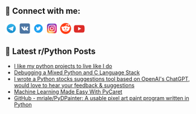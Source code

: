 ## 🔎 Connect with me:
[<img src="https://github.com/bullbesh/bullbesh/blob/main/images/Telegram.png" width="32" height="32" />](https://t.me/bullbesh)
[<img src="https://github.com/bullbesh/bullbesh/blob/main/images/VK.png" width="32" height="32" />](https://vk.com/bullbesh)
[<img src="https://github.com/bullbesh/bullbesh/blob/main/images/Twitter.png" width="32" height="32" />](https://twitter.com/bullbesh1)
[<img src="https://github.com/bullbesh/bullbesh/blob/main/images/Instagram.png" width="32" height="32" />](https://www.instagram.com/bullbesh)
[<img src="https://github.com/bullbesh/bullbesh/blob/main/images/Reddit.png" width="32" height="32" />](https://www.reddit.com/user/bullbesh)
[<img src="https://github.com/bullbesh/bullbesh/blob/main/images/YouTube.png" width="32" height="32" />](https://www.youtube.com/channel/UCtfjRs6uzgq5mfm8S06WTcg)

## 📕 Latest r/Python Posts
<!-- BLOG-POST-LIST:START -->
- [I like my python projects to live like I do](https://www.reddit.com/r/Python/comments/12zigb4/i_like_my_python_projects_to_live_like_i_do/)
- [Debugging a Mixed Python and C Language Stack](https://www.reddit.com/r/Python/comments/12zhl45/debugging_a_mixed_python_and_c_language_stack/)
- [I wrote a Python stocks suggestions tool based on OpenAI&#39;s ChatGPT, would love to hear your feedback &amp; suggestions](https://www.reddit.com/r/Python/comments/12zgv73/i_wrote_a_python_stocks_suggestions_tool_based_on/)
- [Machine Learning Made Easy With PyCaret](https://www.reddit.com/r/Python/comments/12zfqzs/machine_learning_made_easy_with_pycaret/)
- [GitHub - mriale/PyDPainter: A usable pixel art paint program written in Python](https://www.reddit.com/r/Python/comments/12zcdir/github_mrialepydpainter_a_usable_pixel_art_paint/)
<!-- BLOG-POST-LIST:END -->
